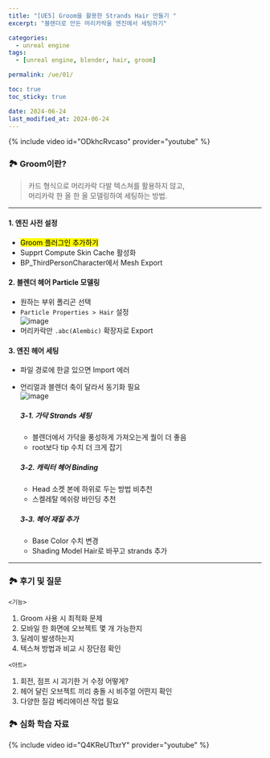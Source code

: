 ```yaml
---
title: "[UE5] Groom을 활용한 Strands Hair 만들기 "
excerpt: "블렌더로 만든 머리카락을 엔진에서 세팅하기"

categories:
  - unreal engine
tags:
  - [unreal engine, blender, hair, groom]

permalink: /ue/01/

toc: true
toc_sticky: true

date: 2024-06-24
last_modified_at: 2024-06-24
---
```


{% include video id="ODkhcRvcaso" provider="youtube" %}   

### 🏞️ Groom이란?
> 카드 형식으로 머리카락 다발 텍스쳐를 활용하지 않고,  
> 머리카락 한 올 한 올 모델링하여 세팅하는 방법.

---  
#### 1. 엔진 사전 설정
- <mark>Groom 플러그인<mark/> 추가하기
- Supprt Compute Skin Cache 활성화
- BP_ThirdPersonCharacter에서 Mesh Export   


#### 2. 블렌더 헤어 Particle 모델링
- 원하는 부위 폴리곤 선택
- `Particle Properties > Hair` 설정  
![image](https://github.com/choiiis/minimal-mistakes-choiiis-customized/assets/37493453/c6f1c438-9d82-4987-926a-58b16635b6a4)
- 머리카락만 `.abc(Alembic)` 확장자로 Export   


#### 3. 엔진 헤어 세팅
- 파일 경로에 한글 있으면 Import 에러
- 언리얼과 블렌더 축이 달라서 동기화 필요  
![image](https://github.com/choiiis/minimal-mistakes-choiiis-customized/assets/37493453/0eeaca47-eca6-4bf8-891a-5d2c816c0d7a)


  ##### 3-1. 가닥 Strands 세팅
  - 블렌더에서 가닥을 풍성하게 가져오는게 퀄이 더 좋음
  - root보다 tip 수치 더 크게 잡기   


  ##### 3-2. 캐릭터 헤어 Binding   
  - Head 소켓 본에 하위로 두는 방법 비추천
  - 스켈레탈 메쉬랑 바인딩 추천   

  ##### 3-3. 헤어 재질 추가  
  - Base Color 수치 변경
  - Shading Model Hair로 바꾸고 strands 추가

***

### 🏞️ 후기 및 질문
`<기능>`
1. Groom 사용 시 최적화 문제
2. 모바일 한 화면에 오브젝트 몇 개 가능한지
3. 딜레이 발생하는지
4. 텍스쳐 방법과 비교 시 장단점 확인

`<아트>`
1. 회전, 점프 시 괴기한 거 수정 어떻게?
2. 헤어 달린 오브젝트 끼리 충돌 시 비주얼 어떤지 확인
3. 다양한 질감 베리에이션 작업 필요  


### 🏞️ 심화 학습 자료
{% include video id="Q4KReUTtxrY" provider="youtube" %}   

